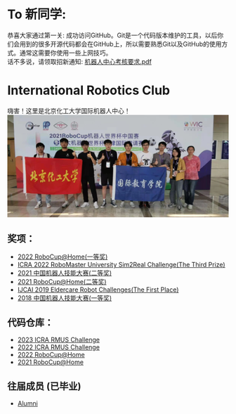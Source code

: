 # To 新同学:
恭喜大家通过第一关: 成功访问GitHub。Git是一个代码版本维护的工具，以后你们会用到的很多开源代码都会在GitHub上，所以需要熟悉Git以及GitHub的使用方式。通常这需要你使用一些上网技巧。</br>
话不多说，请领取招新通知:
[机器人中心考核要求.pdf](https://github.com/mvyp/.github/profile/机器人中心考核要求.pdf)

# International Robotics Club
嗨害！这里是北京化工大学国际机器人中心！</br>
![1](profile/imgs/1.jpg)</br>

## 奖项：
* [2022 RoboCup@Home(一等奖)](https://github.com/mvyp/.github/profile/imgs/2022robocup.jpg)
* [ICRA 2022 RoboMaster University Sim2Real Challenge(The Third Prize)](https://github.com/mvyp/.github/profile/imgs/2.jpg)
* [2021 中国机器人技能大赛(二等奖)](https://github.com/mvyp/.github/profile/imgs/3.jpg)
* [2021 RoboCup@Home(二等奖)](https://github.com/mvyp/.github/profile/imgs/4.jpg)
* [IJCAI 2019 Eldercare Robot Challenges(The First Place)](https://github.com/mvyp/.github/profile/imgs/5.jpg)
* [2018 中国机器人技能大赛(一等奖)](https://github.com/mvyp/.github/profile/imgs/6.jpg)

## 代码仓库：
* [2023 ICRA RMUS Challenge](https://github.com/mvyp/buct_sim2real2023)
* [2022 ICRA RMUS Challenge](https://github.com/mvyp/buct_sim2real2022)
* [2022 RoboCup@Home](https://github.com/mvyp/RoboCup-Home2022)
* [2021 RoboCup@Home](https://github.com/mvyp/RoboCup2021_MAIN)

## 往届成员 (已毕业)
* [Alumni](https://github.com/mvyp/.github/profile/alumni.md)